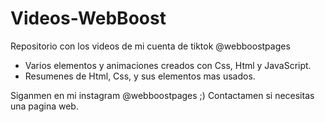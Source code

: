﻿# Videos-WebBoost
Repositorio con los videos de mi cuenta de tiktok @webboostpages
- Varios elementos y animaciones creados con Css, Html y JavaScript.
- Resumenes de Html, Css, y sus elementos mas usados.

Siganmen en mi instagram @webboostpages ;)
Contactamen si necesitas una pagina web.
